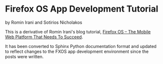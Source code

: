 # Firefox OS App Development Tutorial

by Romin Irani and Sotirios Nicholakos 

This is a derivative of Romin Irani's blog tutorial,
[Firefox OS – The Mobile Web Platform That Needs To Succeed](http://rominirani.com/2013/07/23/firefox-os-the-mobile-web-platform-that-needs-to-succeed/).

It has been converted to Sphinx Python documentation format and updated to
reflect changes to the FXOS app development environment since the posts were
written.
